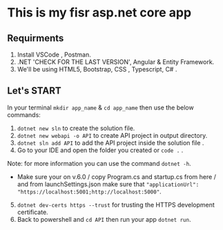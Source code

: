 # This is my fisr asp.net core app 

## Requirments

1. Install VSCode , Postman.
2. .NET 'CHECK FOR THE LAST VERSION', Angular & Entity Framework.
3. We'll be using HTML5, Bootstrap, CSS , Typescript, C# .

## Let's START

In your terminal `mkdir app_name` & `cd app_name` then use the below commands:

1. `dotnet new sln` to create the solution file.
2. `dotnet new webapi -o API` to create API project in output directory.
3. `dotnet sln add API` to add the API project inside the solution file .
4. Go to your IDE and open the folder you created or `code .` .

Note: for more information you can use the command `dotnet -h`.

- Make sure your on v.6.0 / copy Program.cs and startup.cs from here / and from launchSettings.json make sure that  ` "applicationUrl": "https://localhost:5001;http://localhost:5000" `.

5.  `dotnet dev-certs https --trust` for trusting the HTTPS development certificate. 
6. Back to powershell and `cd API` then run your app `dotnet run`.


